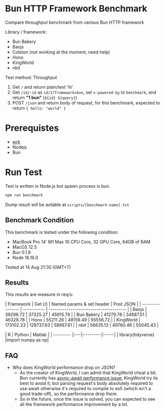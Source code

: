 # Bun HTTP Framework Benchmark
Compare throughput benchmark from various Bun HTTP framework

Library / framework:
- Bun Bakery
- Baojs
- Colston (not working at the moment, need help)
- Hono
- KingWorld
- nbit

Test method:
Throughput 
1. Get `/` and return plain/text 'hi'
2. Get `/id/:id` as `id/1?framework=bun`, set `x-powered-by` to `benchmark`, and return **"1 bun"** (`${id} ${query}`)
3. POST `/json` and return body of request, for this benchmark, expected to return `{ hello: "world" }`

# Prerequistes
- [wrk](https://github.com/wg/wrk)
- Nodejs
- Bun

# Run Test
Test is written in Node.js but spawn process is bun.

```typescript
npm run benchmark
```

Dump result will be avilable at `scripts/[benchmark-name].txt`

## Benchmark Condition
This benchmark is tested under the following condition:
- MacBook Pro 14' M1 Max 10 CPU Core, 32 GPU Core, 64GB of RAM
- MacOS 12.5
- Bun 0.1.8
- Node 16.16.0

Tested at 14 Aug 21:30 (GMT+7)

## Results
This results are measure in req/s:

|  Framework       |  Get (/)    |  Named params & set header | Post JSON  |
| ---------------- | ----------- | --------------------------------------- |
|  Baojs           |  39298.72   |  37325.27                  | 45915.79   |
|  Bun Bakery      |  41279.78   |  34687.51                  | 46328.78   |
|  Hono            |  55211.26   |  48159.49                  | 55556.72   |
|  KingWorld       |  173102.23  |  128737.63                 | 58687.61   |
|  nbit            |  56635.13   |  49760.46                  | 50045.43   |

|  R |  Python |    Matlab |
| --------- |:---|:---------|:-----|
| library(tidyverse) |import numpy as np|

## FAQ
- Why does KingWorld performance drop on JSON?
    - As the creator of KingWorld, I can admit that KingWorld cheat a bit. Bun currently has [async-await performance issue](https://github.com/oven-sh/bun/issues/567#issuecomment-1204756323), KingWorld try its best to avoid it, but parsing request's body absolutely required to use await otherwise it's required to compile to es5 (which isn't a good trade-off), so the performance drop there.
    - So in the future, once the issue is solved, you can expected to see all the framework performance improvement by a lot.

